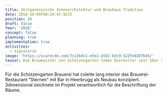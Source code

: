 ```yaml
---
title: Zeitgenössische Innenarchitektur und Brauhaus Tradition
date: 2018-10-09T08:26:47.927Z
position: 20
draft: false
Year: '2018'
concept: false
planning: true
implementation: true
activities:
  - Signaletik
image: 'https://ucarecdn.com/7c13bdc1-e5e1-4582-bdc9-523fe0287b45/'
teaser: Die Braumeister von Schützengarten leben Bierkultur seit über 230 Jahren
---
```

Für die Schützengarten Brauerei hat colette lang interior das Brauerei-Restaurant "Sternen" mit Bar in Heerbrugg als Neubau konzipiert. 3dimensional zeichnete im Projekt verantwortlich für die Beschriftung der Räume.
